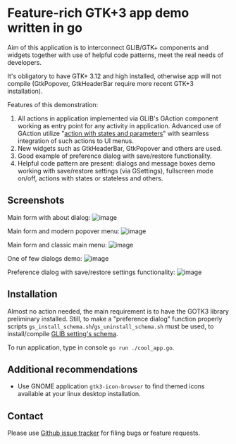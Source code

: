 Feature-rich GTK+3 app demo written in go
=========================================

Aim of this application is to interconnect GLIB/GTK+ components and widgets together
with use of helpful code patterns, meet the real needs of developers.

It's obligatory to have GTK+ 3.12 and high installed, otherwise app will not compile
(GtkPopover, GtkHeaderBar require more recent GTK+3 installation).

Features of this demonstration:
1) All actions in application implemented via GLIB's GAction component working as entry point
for any activity in application. Advanced use of GAction utilize
"[action with states and parameters](https://developer.gnome.org/GAction/)"
with seamless integration of such actions to UI menus.
2) New widgets such as GtkHeaderBar, GtkPopover and others are used.
3) Good example of preference dialog with save/restore functionality.
4) Helpful code pattern are present: dialogs and message boxes demo
working with save/restore settings (via GSettings),
fullscreen mode on/off, actions with states or stateless and others.

Screenshots
-----------

Main form with about dialog:
![image](https://raw.github.com/d2r2/gotk3/master/examples/cool_app/docs/cool_app_screen_1.png)

Main form and modern popover menu:
![image](https://raw.github.com/d2r2/gotk3/master/examples/cool_app/docs/cool_app_screen_2.png)

Main form and classic main menu:
![image](https://raw.github.com/d2r2/gotk3/master/examples/cool_app/docs/cool_app_screen_3.png)

One of few dialogs demo:
![image](https://raw.github.com/d2r2/gotk3/master/examples/cool_app/docs/cool_app_screen_4.png)

Preference dialog with save/restore settings functionality:
![image](https://raw.github.com/d2r2/gotk3/master/examples/cool_app/docs/cool_app_screen_5.png)


Installation
------------

Almost no action needed, the main requirement is to have the GOTK3 library preliminary installed.
Still, to make a "preference dialog" function properly scripts `gs_install_schema.sh`/`gs_uninstall_schema.sh`
must be used, to install/compile [GLIB setting's schema](https://developer.gnome.org/GSettings/).

To run application, type in console `go run ./cool_app.go`.

Additional recommendations
-------------------------
- Use GNOME application `gtk3-icon-browser` to find themed icons available at your linux desktop installation.

Contact
-------

Please use [Github issue tracker](https://github.com/d2r2/gotk3/issues)
for filing bugs or feature requests.

